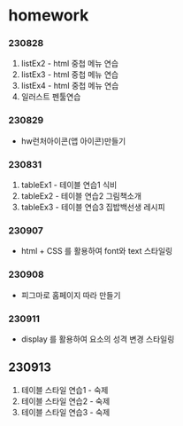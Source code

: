 # homework #

### 230828 ###

1. listEx2 - html 중첩 메뉴 연습
2. listEx3 - html 중첩 메뉴 연습
3. listEx4 - html 중첩 메뉴 연습
4. 일러스트 펜툴연습

### 230829 ###

* hw런처아이콘(앱 아이콘)만들기

### 230831 ###

1. tableEx1 - 테이블 연습1 식비
2. tableEx2 - 테이블 연습2 그림책소개
3. tableEx3 - 테이블 연습3 집밥백선생 레시피

### 230907 ###

* html + CSS 를 활용하여 font와 text 스타일링

### 230908 ###

* 피그마로 홈페이지 따라 만들기

### 230911 ###

* display 를 활용하여 요소의 성격 변경 스타일링

## 230913 ##

1. 테이블 스타일 연습1 - 숙제
2. 테이블 스타일 연습2 - 숙제
3. 테이블 스타일 연습3 - 숙제